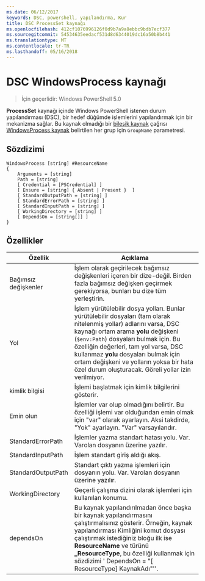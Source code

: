 ```yaml
---
ms.date: 06/12/2017
keywords: DSC, powershell, yapılandırma, Kur
title: DSC ProcessSet kaynağı
ms.openlocfilehash: 412cf1076996126f0d9b7a9a8ebbc9bdb7ecf377
ms.sourcegitcommit: 54534635eedacf531d8d6344019dc16a50b8b441
ms.translationtype: MT
ms.contentlocale: tr-TR
ms.lasthandoff: 05/16/2018
---
```

# <a name="dsc-windowsprocess-resource"></a>DSC WindowsProcess kaynağı

> İçin geçerlidir: Windows PowerShell 5.0

**ProcessSet** kaynağı içinde Windows PowerShell istenen durum yapılandırması (DSC), bir hedef düğümde işlemlerini yapılandırmak için bir mekanizma sağlar. Bu kaynak olmadığı bir [bileşik kaynak](authoringResourceComposite.md) çağrısı [WindowsProcess kaynak](windowsProcessResource.md) belirtilen her grup için `GroupName` parametresi.

## <a name="syntax"></a>Sözdizimi

```
WindowsProcess [string] #ResourceName
{
    Arguments = [string]
    Path = [string]
    [ Credential = [PSCredential] ]
    [ Ensure = [string] { Absent | Present }  ]
    [ StandardOutputPath = [string] ]
    [ StandardErrorPath = [string] ]
    [ StandardInputPath = [string] ]
    [ WorkingDirectory = [string] ]
    [ DependsOn = [string[]] ]
}
```

## <a name="properties"></a>Özellikler
|  Özellik  |  Açıklama   |
|---|---|
| Bağımsız değişkenler| İşlem olarak geçirilecek bağımsız değişkenleri içeren bir dize-değil. Birden fazla bağımsız değişken geçirmek gerekiyorsa, bunları bu dize tüm yerleştirin.|
| Yol| İşlem yürütülebilir dosya yolları. Bunlar yürütülebilir dosyaları (tam olarak nitelenmiş yollar) adlarını varsa, DSC kaynağı ortam arama **yolu** değişkeni (`$env:Path`) dosyaları bulmak için. Bu özelliğin değerleri, tam yol varsa, DSC kullanmaz **yolu** dosyaları bulmak için ortam değişkeni ve yolların yoksa bir hata özel durum oluşturacak. Göreli yollar izin verilmiyor.|
| kimlik bilgisi| İşlemi başlatmak için kimlik bilgilerini gösterir.|
| Emin olun| İşlemler var olup olmadığını belirtir. Bu özelliği işlemi var olduğundan emin olmak için "var" olarak ayarlayın. Aksi takdirde, "Yok" ayarlayın. "Var" varsayılandır.|
| StandardErrorPath| İşlemler yazma standart hatası yolu. Var. Varolan dosyanın üzerine yazılır.|
| StandardInputPath| İşlem standart giriş aldığı akış.|
| StandardOutputPath| Standart çıktı yazma işlemleri için dosyanın yolu. Var. Varolan dosyanın üzerine yazılır.|
| WorkingDirectory| Geçerli çalışma dizini olarak işlemleri için kullanılan konumu.|
| dependsOn | Bu kaynak yapılandırılmadan önce başka bir kaynak yapılandırmasını çalıştırmalısınız gösterir. Örneğin, kaynak yapılandırması Kimliğini komut dosyası çalıştırmak istediğiniz bloğu ilk ise **ResourceName** ve türünü **_ResourceType**, bu özelliği kullanmak için sözdizimi ' DependsOn = "[ ResourceType] KaynakAdı"''.|